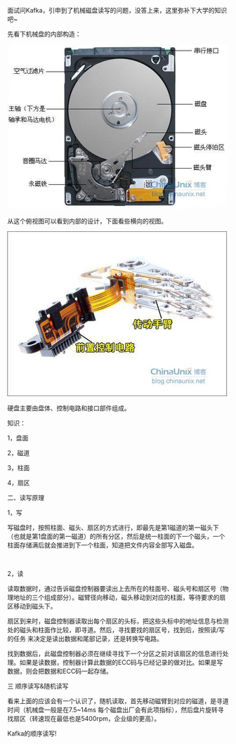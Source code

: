 面试问Kafka，引申到了机械磁盘读写的问题，没答上来，这里弥补下大学的知识吧~

先看下机械盘的内部构造：

![image](https://github.com/liuerge/Big-data-groping/blob/master/images_all_in_here/TTUP_images/s3lenegbuv%5B1%5D.jpg)

从这个俯视图可以看到内部的设计，下面看些横向的视图。

![image](https://github.com/liuerge/Big-data-groping/blob/master/images_all_in_here/TTUP_images/9f6k1y22hf%5B1%5D.jpg)

硬盘主要由盘体、控制电路和接口部件组成。

知识：

1，盘面

2，磁道

3，柱面

4，扇区



二、读写原理

1，写

写磁盘时，按照柱面、磁头、扇区的方式进行，即最先是第1磁道的第一磁头下（也就是第1盘面的第一磁道）的所有分区，然后是统一柱面的下一个磁头，一个柱面存储满后就会推进到下一个柱面，知道把文件内容全部写入磁盘。

​	

2，读

读取数据时，通过告诉磁盘控制器要读出上去所在的柱面号、磁头号和扇区号（物理地址的三个组成部分）。磁臂径向移动，磁头移动到对应的柱面，等待要求的扇区移动到磁头下。

扇区到来时，磁盘控制器读取出每个扇区的头标，把这些头标中的地址信息与检测处的磁头和柱面作比较，即寻道。然后，寻找要找的扇区号，找到后，按照读/写的任务 来决定是读出数据和尾部记录，还是转换写电路。

找到数据后，此磁盘控制器必须在继续寻找下一个分区之前对该扇区的信息进行处理。如果是读数据，控制器计算此数据的ECC码与已经记录的做对比。如果是写数据，则会把数据和ECC码一起存储。





三 顺序读写&随机读写

看来上面的应该会有一个认识了，随机读取，首先移动磁臂到对应的磁道，是寻道时间（机械盘一般是在7.5~14ms 每个磁盘出厂会有此项指标），然后盘片旋转寻找扇区（转速现在最低也是5400rpm，企业级的更高）。



Kafka的顺序读写!









































